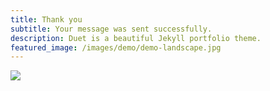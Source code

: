 ```yaml
---
title: Thank you
subtitle: Your message was sent successfully.
description: Duet is a beautiful Jekyll portfolio theme.
featured_image: /images/demo/demo-landscape.jpg
---
```


![](/images/demo/about.jpg)
